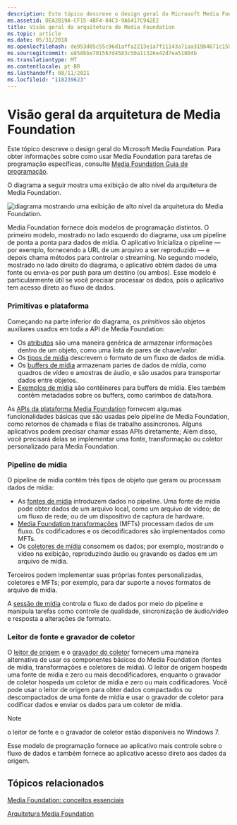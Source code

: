 ```yaml
---
description: Este tópico descreve o design geral do Microsoft Media Foundation. Para obter informações sobre como usar Media Foundation para tarefas de programação específicas, consulte Media Foundation Guia de programação.
ms.assetid: DEA2B19A-CF15-4BF4-84C3-9A6417C942E2
title: Visão geral da arquitetura de Media Foundation
ms.topic: article
ms.date: 05/31/2018
ms.openlocfilehash: de953d05c55c96d1affa2213e1a7f11143a71aa319b4671c159f085e65268d05
ms.sourcegitcommit: e858bbe701567d4583c50a11326e42d7ea51804b
ms.translationtype: MT
ms.contentlocale: pt-BR
ms.lasthandoff: 08/11/2021
ms.locfileid: "118239623"
---
```

# <a name="overview-of-the-media-foundation-architecture"></a>Visão geral da arquitetura de Media Foundation

Este tópico descreve o design geral do Microsoft Media Foundation. Para obter informações sobre como usar Media Foundation para tarefas de programação específicas, consulte [Media Foundation Guia de programação](media-foundation-programming-guide.md).

O diagrama a seguir mostra uma exibição de alto nível da arquitetura de Media Foundation.

![diagrama mostrando uma exibição de alto nível da arquitetura do Media Foundation.](images/mfarch01.png)

Media Foundation fornece dois modelos de programação distintos. O primeiro modelo, mostrado no lado esquerdo do diagrama, usa um pipeline de ponta a ponta para dados de mídia. O aplicativo Inicializa o pipeline — por exemplo, fornecendo a URL de um arquivo a ser reproduzido — e depois chama métodos para controlar o streaming. No segundo modelo, mostrado no lado direito do diagrama, o aplicativo obtém dados de uma fonte ou envia-os por push para um destino (ou ambos). Esse modelo é particularmente útil se você precisar processar os dados, pois o aplicativo tem acesso direto ao fluxo de dados.

### <a name="primitives-and-platform"></a>Primitivas e plataforma

Começando na parte inferior do diagrama, os *primitivos* são objetos auxiliares usados em toda a API de Media Foundation:

-   Os [atributos](attributes-and-properties.md) são uma maneira genérica de armazenar informações dentro de um objeto, como uma lista de pares de chave/valor.
-   Os [tipos de mídia](media-types.md) descrevem o formato de um fluxo de dados de mídia.
-   Os [buffers de mídia](media-buffers.md) armazenam partes de dados de mídia, como quadros de vídeo e amostras de áudio, e são usados para transportar dados entre objetos.
-   [Exemplos de mídia](media-samples.md) são contêineres para buffers de mídia. Eles também contêm metadados sobre os buffers, como carimbos de data/hora.

As [APIs da plataforma Media Foundation](media-foundation-platform-apis.md) fornecem algumas funcionalidades básicas que são usadas pelo pipeline de Media Foundation, como retornos de chamada e filas de trabalho assíncronos. Alguns aplicativos podem precisar chamar essas APIs diretamente; Além disso, você precisará delas se implementar uma fonte, transformação ou coletor personalizado para Media Foundation.

### <a name="media-pipeline"></a>Pipeline de mídia

O pipeline de mídia contém três tipos de objeto que geram ou processam dados de mídia:

-   As [fontes de mídia](media-sources.md) introduzem dados no pipeline. Uma fonte de mídia pode obter dados de um arquivo local, como um arquivo de vídeo; de um fluxo de rede; ou de um dispositivo de captura de hardware.
-   [Media Foundation transformações](media-foundation-transforms.md) (MFTs) processam dados de um fluxo. Os codificadores e os decodificadores são implementados como MFTs.
-   Os [coletores de mídia](media-sinks.md) consomem os dados; por exemplo, mostrando o vídeo na exibição, reproduzindo áudio ou gravando os dados em um arquivo de mídia.

Terceiros podem implementar suas próprias fontes personalizadas, coletores e MFTs; por exemplo, para dar suporte a novos formatos de arquivo de mídia.

A [sessão de mídia](media-session.md) controla o fluxo de dados por meio do pipeline e manipula tarefas como controle de qualidade, sincronização de áudio/vídeo e resposta a alterações de formato.

### <a name="source-reader-and-sink-writer"></a>Leitor de fonte e gravador de coletor

O [leitor de origem](source-reader.md) e o [gravador do coletor](sink-writer.md) fornecem uma maneira alternativa de usar os componentes básicos do Media Foundation (fontes de mídia, transformações e coletores de mídia). O leitor de origem hospeda uma fonte de mídia e zero ou mais decodificadores, enquanto o gravador de coletor hospeda um coletor de mídia e zero ou mais codificadores. Você pode usar o leitor de origem para obter dados compactados ou descompactados de uma fonte de mídia e usar o gravador de coletor para codificar dados e enviar os dados para um coletor de mídia.

> [!Note]  
> o leitor de fonte e o gravador de coletor estão disponíveis no Windows 7.

 

Esse modelo de programação fornece ao aplicativo mais controle sobre o fluxo de dados e também fornece ao aplicativo acesso direto aos dados da origem.

## <a name="related-topics"></a>Tópicos relacionados

<dl> <dt>

[Media Foundation: conceitos essenciais](media-foundation-programming--essential-concepts.md)
</dt> <dt>

[Arquitetura Media Foundation](media-foundation-architecture.md)
</dt> </dl>

 

 



